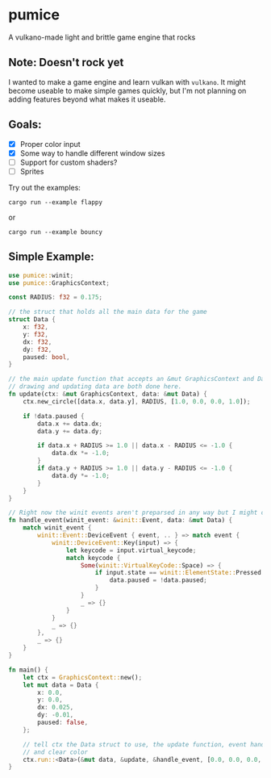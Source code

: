 # pumice
A vulkano-made light and brittle game engine that rocks

## Note: Doesn't rock yet

I wanted to make a game engine and learn vulkan with `vulkano`. It might become useable to make simple games quickly, but I'm not planning on adding features beyond what makes it useable. 

## Goals:
- [X] Proper color input
- [X] Some way to handle different window sizes
- [ ] Support for custom shaders?
- [ ] Sprites

Try out the examples:
```
cargo run --example flappy
```
or
```
cargo run --example bouncy
```

## Simple Example:
```rust
use pumice::winit;
use pumice::GraphicsContext;

const RADIUS: f32 = 0.175;

// the struct that holds all the main data for the game
struct Data {
    x: f32,
    y: f32,
    dx: f32,
    dy: f32,
    paused: bool,
}

// the main update function that accepts an &mut GraphicsContext and Data
// drawing and updating data are both done here.
fn update(ctx: &mut GraphicsContext, data: &mut Data) {
    ctx.new_circle([data.x, data.y], RADIUS, [1.0, 0.0, 0.0, 1.0]);

    if !data.paused {
        data.x += data.dx;
        data.y += data.dy;

        if data.x + RADIUS >= 1.0 || data.x - RADIUS <= -1.0 {
            data.dx *= -1.0;
        }
        if data.y + RADIUS >= 1.0 || data.y - RADIUS <= -1.0 {
            data.dy *= -1.0;
        }
    }
}

// Right now the winit events aren't preparsed in any way but I might change that
fn handle_event(winit_event: &winit::Event, data: &mut Data) {
    match winit_event {
        winit::Event::DeviceEvent { event, .. } => match event {
            winit::DeviceEvent::Key(input) => {
                let keycode = input.virtual_keycode;
                match keycode {
                    Some(winit::VirtualKeyCode::Space) => {
                        if input.state == winit::ElementState::Pressed {
                            data.paused = !data.paused;
                        }
                    }
                    _ => {}
                }
            }
            _ => {}
        },
        _ => {}
    }
}

fn main() {
    let ctx = GraphicsContext::new();
    let mut data = Data {
        x: 0.0,
        y: 0.0,
        dx: 0.025,
        dy: -0.01,
        paused: false,
    };

    // tell ctx the Data struct to use, the update function, event handling function,
    // and clear color
    ctx.run::<Data>(&mut data, &update, &handle_event, [0.0, 0.0, 0.0, 1.0]);
}

```
